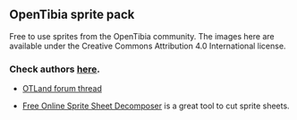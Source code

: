 ## OpenTibia sprite pack ##

Free to use sprites from the OpenTibia community. The images here are available under the Creative Commons Attribution 4.0 International license.

### Check authors [here](https://github.com/peonso/opentibia_sprite_pack/blob/master/AUTHORS.md). ###

- [OTLand forum thread](https://otland.net/threads/opentibia-sprite-pack.254815/)

- [Free Online Sprite Sheet Decomposer](https://jmsliu.com/products/sprite-sheet-decomposer/) is a great tool to cut sprite sheets.